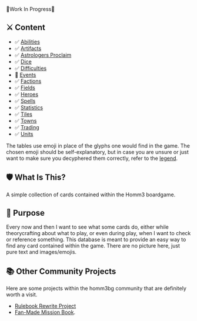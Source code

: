 🚧Work In Progress🚧

## ⚔️ Content
- ✅ [Abilities](abilities.md)
- ✅ [Artifacts](artifacts.md)
- ✅ [Astrologers Proclaim](astrologers_proclaim.md)
- ✅ [Dice](dice.md)
- ✅ [Difficulties](difficulties.md)
- 🚧 [Events](events.md)
- ✅ [Factions](factions.md)
- ✅ [Fields](fields.md)
- ✅ [Heroes](heroes.md)
- ✅ [Spells](spells.md)
- ✅ [Statistics](statistics.md)
- ✅ [Tiles](tiles.md)
- ✅ [Towns](towns.md)
- ✅ [Trading](trading.md)
- ✅ [Units](units.md)

The tables use emoji in place of the glyphs one would find in the game. The chosen emoji should be self-explanatory, but in case you are unsure or just want to make sure you decyphered them correctly, refer to the [legend](legend.md).

## 🛡️ What Is This?
A simple collection of cards contained within the Homm3 boardgame.

## 📖 Purpose
Every now and then I want to see what some cards do, either while theorycrafting about what to play, or even during play, when I want to check or reference something. This database is meant to provide an easy way to find any card contained within the game. There are no picture here, just pure text and images/emojis.

## 📚 Other Community Projects
Here are some projects within the homm3bg community that are definitely worth a visit.

- [Rulebook Rewrite Project](https://github.com/Heegu-sama/Homm3BG)
- [Fan-Made Mission Book](https://github.com/qwrtln/Homm3BG-mission-book).
